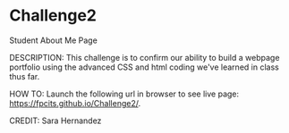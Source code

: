# Challenge2
Student About Me Page

DESCRIPTION: This challenge is to confirm our ability to build a webpage portfolio using the advanced CSS and html coding we've learned in class thus far.

HOW TO: Launch the following url in browser to see live page: https://fpcits.github.io/Challenge2/.

CREDIT: Sara Hernandez
